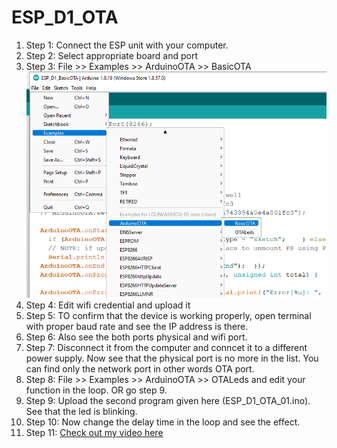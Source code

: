 # ESP_D1_OTA

1. Step 1: Connect the ESP unit with your computer.
2. Step 2: Select appropriate board and port
3. Step 3: File >> Examples >> ArduinoOTA >> BasicOTA ![Image](basicOTA.png)
4. Step 4: Edit wifi credential and upload it
5. Step 5: TO confirm that the device is working properly, open terminal with proper baud rate and see the IP address is there.
6. Step 6: Also see the both ports physical and wifi port.
7. Step 7: Disconnect it from the computer and conncet it to a different power supply. Now see that the physical port is no more in the list. You can find only the network port in other words OTA port.
8. Step 8: File >> Examples >> ArduinoOTA >> OTALeds and edit your function in the loop. OR go step 9.
9. Step 9: Upload the second program given here (ESP_D1_OTA_01.ino). See that the led is blinking.
10. Step 10: Now change the delay time in the loop and see the effect. 
11. Step 11: [Check out my video here](https://youtube.com/shorts/qipZzylAE3A?feature=share) 
